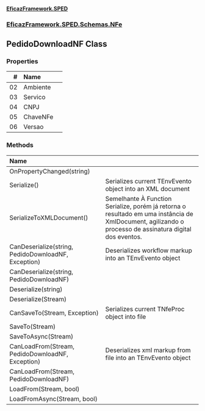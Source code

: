#### [EficazFramework.SPED](EficazFrameworkSPED.md 'EficazFramework SPED')
### [EficazFramework.SPED.Schemas.NFe](EficazFramework.SPED.Schemas.NFe.md 'EficazFramework.SPED.Schemas.NFe')

## PedidoDownloadNF Class
### Properties

| # | Name | |
| ---: | :--- | :--- |
| 02 | Ambiente |  |
| 03 | Servico |  |
| 04 | CNPJ |  |
| 05 | ChaveNFe |  |
| 06 | Versao |  |
### Methods

| Name | |
| :--- | :--- |
| OnPropertyChanged(string) |  |
| Serialize() | Serializes current TEnvEvento object into an XML document |
| SerializeToXMLDocument() | Semelhante À Function Serialize, porém já retorna o resultado            em uma instância de XmlDocument, agilizando o processo de assinatura            digital dos eventos. |
| CanDeserialize(string, PedidoDownloadNF, Exception) | Deserializes workflow markup into an TEnvEvento object |
| CanDeserialize(string, PedidoDownloadNF) |  |
| Deserialize(string) |  |
| Deserialize(Stream) |  |
| CanSaveTo(Stream, Exception) | Serializes current TNfeProc object into file |
| SaveTo(Stream) |  |
| SaveToAsync(Stream) |  |
| CanLoadFrom(Stream, PedidoDownloadNF, Exception) | Deserializes xml markup from file into an TEnvEvento object |
| CanLoadFrom(Stream, PedidoDownloadNF) |  |
| LoadFrom(Stream, bool) |  |
| LoadFromAsync(Stream, bool) |  |
